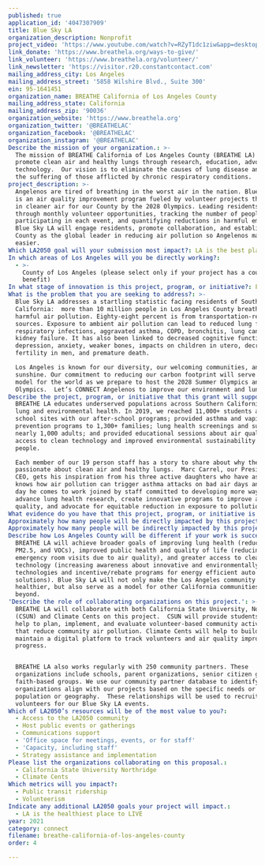 ```yaml
---
published: true
application_id: '4047307909'
title: Blue Sky LA
organization_description: Nonprofit
project_video: 'https://www.youtube.com/watch?v=RZyT1dc1ziw&app=desktop'
link_donate: 'https://www.breathela.org/ways-to-give/'
link_volunteer: 'https://www.breathela.org/volunteer/'
link_newsletter: 'https://visitor.r20.constantcontact.com'
mailing_address_city: Los Angeles
mailing_address_street: '5858 Wilshire Blvd., Suite 300'
ein: 95-1641451
organization_name: BREATHE California of Los Angeles County
mailing_address_state: California
mailing_address_zip: '90036'
organization_website: 'https://www.breathela.org'
organization_twitter: '@BREATHELAC'
organization_facebook: '@BREATHELAC'
organization_instagram: '@BREATHELAC'
Describe the mission of your organization.: >-
  The mission of BREATHE California of Los Angeles County (BREATHE LA) is to
  promote clean air and healthy lungs through research, education, advocacy, and
  technology.  Our vision is to eliminate the causes of lung disease and reduce
  the suffering of those afflicted by chronic respiratory conditions.
project_description: >-
  Angelenos are tired of breathing in the worst air in the nation. Blue Sky LA
  is an air quality improvement program fueled by volunteer projects that result
  in cleaner air for our County by the 2028 Olympics. Leading residents CONNECT
  through monthly volunteer opportunities, tracking the number of people
  participating in each event, and quantifying reductions in harmful emissions,
  Blue Sky LA will engage residents, promote collaboration, and establish LA
  County as the global leader in reducing air pollution so Angelenos may breathe
  easier.
Which LA2050 goal will your submission most impact?: LA is the best place to CONNECT
In which areas of Los Angeles will you be directly working?:
  - >-
    County of Los Angeles (please select only if your project has a countywide
    benefit)
In what stage of innovation is this project, program, or initiative?: Pilot project or new program (testing or implementing a new idea)
What is the problem that you are seeking to address?: >-
  Blue Sky LA addresses a startling statistic facing residents of Southern
  California:  more than 10 million people in Los Angeles County breathe in
  harmful air pollution. Eighty-eight percent is from transportation-related
  sources. Exposure to ambient air pollution can lead to reduced lung function,
  respiratory infections, aggravated asthma, COPD, bronchitis, lung cancer, and
  kidney failure. It has also been linked to decreased cognitive function,
  depression, anxiety, weaker bones, impacts on children in utero, decreased
  fertility in men, and premature death.  

  Los Angeles is known for our diversity, our welcoming communities, and our
  sunshine. Our commitment to reducing our carbon footprint will serve as a
  model for the world as we prepare to host the 2028 Summer Olympics and Para
  Olympics.  Let’s CONNECT Angelenos to improve our environment and lung health.
Describe the project, program, or initiative that this grant will support to address the problem identified.: >-
  BREATHE LA educates underserved populations across Southern California about
  lung and environmental health. In 2019, we reached 11,000+ students at 100+
  school sites with our after-school programs; provided asthma and vaping
  prevention programs to 1,300+ families; lung health screenings and support for
  nearly 1,000 adults; and provided educational sessions about air quality,
  access to clean technology and improved environmental sustainability to 5,000+
  people.

  Each member of our 19 person staff has a story to share about why they are
  passionate about clean air and healthy lungs.  Marc Carrel, our President and
  CEO, gets his inspiration from his three active daughters who have asthma. He
  knows how air pollution can trigger asthma attacks on bad air days and each
  day he comes to work joined by staff committed to developing more ways to
  advance lung health research, create innovative programs to improve air
  quality, and advocate for equitable reduction in exposure to pollution.
What evidence do you have that this project, program, or initiative is or will be successful, and how will you define and measure success?: "BREATHE LA will define success by the number of volunteers we engage, the number of community-based educational programs we offer, and the amount of greenhouse gases we eliminate through our “citizen-driven” projects. We will measure this success through the following projected project outcomes for year one:\n\n1.\tEngage 1,200 volunteers during year one through partnerships with community-based organizations.\n2.\tProvide 12 community-based educational sessions per year about air pollution.\n3.\tReduce greenhouse gases by 3,000,000 pounds per year.\n4.\tPlant 200 trees per year.\n5.\tCreate 5 urban gardens per year.\n6.\tIncrease public transportation users by 100 individuals.\n\nOur LA2050 vision is to showcase how community collaboration can effect change toward reduced air pollution in Los Angeles County in advance of our hosting the 2028 Olympics and Paralympics.  \n\nOur program goals for Blue Sky LA goals include continuing to increase awareness about the importance of  air pollution reduction through community education, reducing asthma emergency room visits that result from poor air quality, decreasing vehicle emissions, and increasing awareness about innovative clean technology and environmentally friendly products."
Approximately how many people will be directly impacted by this project, program, or initiative?: '1200'
Approximately how many people will be indirectly impacted by this project, program, or initiative?: '10000000'
Describe how Los Angeles County will be different if your work is successful.: >-
  BREATHE LA will achieve broader goals of improving lung health (reducing NOx,
  PM2.5, and VOCs), improved public health and quality of life (reducing asthma
  emergency room visits due to air quality), and greater access to clean
  technology (increasing awareness about innovative and environmentally-friendly
  technologies and incentive/rebate programs for energy efficient auto and home
  solutions). Blue Sky LA will not only make the Los Angeles community
  healthier, but also serve as a model for other California communities and
  beyond.
'Describe the role of collaborating organizations on this project.': >-
  BREATHE LA will collaborate with both California State University, Northridge
  (CSUN) and Climate Cents on this project.  CSUN will provide students who will
  help to plan, implement, and evaluate volunteer-based community activities
  that reduce community air pollution. Climate Cents will help to build and
  maintain a digital platform to track volunteers and air quality improvement
  progress. 


  BREATHE LA also works regularly with 250 community partners. These
  organizations include schools, parent organizations, senior citizen groups and
  faith-based groups. We use our community partner database to identify which
  organizations align with our projects based on the specific needs or a
  population or geography.  These relationships will be used to recruit
  volunteers for our Blue Sky LA events.
Which of LA2050’s resources will be of the most value to you?:
  - Access to the LA2050 community
  - Host public events or gatherings
  - Communications support
  - 'Office space for meetings, events, or for staff'
  - 'Capacity, including staff'
  - Strategy assistance and implementation
Please list the organizations collaborating on this proposal.:
  - California State University Northridge
  - Climate Cents
Which metrics will you impact?:
  - Public transit ridership
  - Volunteerism
Indicate any additional LA2050 goals your project will impact.:
  - LA is the healthiest place to LIVE
year: 2021
category: connect
filename: breathe-california-of-los-angeles-county
order: 4

---
```

